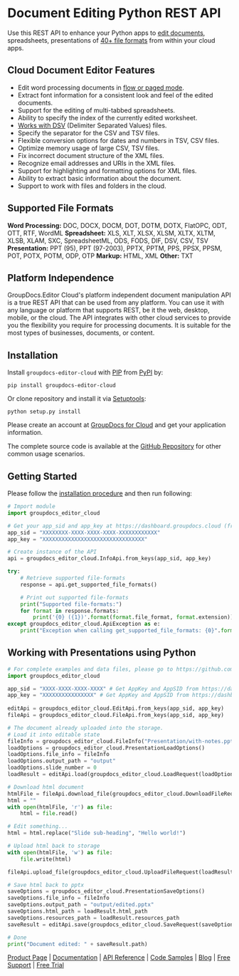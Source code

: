 # Document Editing Python REST API

Use this REST API to enhance your Python apps to [edit documents](https://products.groupdocs.cloud/editor/python), spreadsheets, presentations of [40+ file formats](https://wiki.groupdocs.cloud/editorcloud/getting-started/supported-document-formats/) from within your cloud apps.

## Cloud Document Editor Features

- Edit word processing documents in [flow or paged mode](https://wiki.groupdocs.cloud/editorcloud/getting-started/features-overview/).
- Extract font information for a consistent look and feel of the edited documents.
- Support for the editing of multi-tabbed spreadsheets.
- Ability to specify the index of the currently edited worksheet.
- [Works with DSV](https://wiki.groupdocs.cloud/editorcloud/developer-guide/document-edit-operations/working-with-dsv-documents/) (Delimiter Separated Values) files.
- Specify the separator for the CSV and TSV files.
- Flexible conversion options for dates and numbers in TSV, CSV files.
- Optimize memory usage of large CSV, TSV files.
- Fix incorrect document structure of the XML files.
- Recognize email addresses and URIs in the XML files.
- Support for highlighting and formatting options for XML files.
- Ability to extract basic information about the document.
- Support to work with files and folders in the cloud.

## Supported File Formats

**Word Processing:** DOC, DOCX, DOCM, DOT, DOTM, DOTX, FlatOPC, ODT, OTT, RTF, WordML
**Spreadsheet:** XLS, XLT, XLSX, XLSM, XLTX, XLTM, XLSB, XLAM, SXC, SpreadsheetML, ODS, FODS, DIF, DSV, CSV, TSV
**Presentation:** PPT (95), PPT (97-2003), PPTX, PPTM, PPS, PPSX, PPSM, POT, POTX, POTM, ODP, OTP
**Markup:** HTML, XML
**Other:** TXT

## Platform Independence

GroupDocs.Editor Cloud's platform independent document manipulation API is a true REST API that can be used from any platform. You can use it with any language or platform that supports REST, be it the web, desktop, mobile, or the cloud. The API integrates with other cloud services to provide you the flexibility you require for processing documents. It is suitable for the most types of businesses, documents, or content.

## Installation

Install `groupdocs-editor-cloud` with [PIP](https://pypi.org/project/pip/) from [PyPI](https://pypi.org/) by:

`pip install groupdocs-editor-cloud`

Or clone repository and install it via [Setuptools](http://pypi.python.org/pypi/setuptools):

`python setup.py install`

Please create an account at [GroupDocs for Cloud](https://dashboard.groupdocs.cloud/#/apps) and get your application information.

The complete source code is available at the [GitHub Repository](https://github.com/groupdocs-editor-cloud/groupdocs-editor-cloud-python) for other common usage scenarios.

## Getting Started

Please follow the [installation procedure](https://pypi.org/project/groupdocs-editor-cloud/#installation) and then run following:

```python
# Import module
import groupdocs_editor_cloud

# Get your app_sid and app_key at https://dashboard.groupdocs.cloud (free registration is required).
app_sid = "XXXXXXXX-XXXX-XXXX-XXXX-XXXXXXXXXXXX"
app_key = "XXXXXXXXXXXXXXXXXXXXXXXXXXXXXXXX"

# Create instance of the API
api = groupdocs_editor_cloud.InfoApi.from_keys(app_sid, app_key)

try:
    # Retrieve supported file-formats
    response = api.get_supported_file_formats()

    # Print out supported file-formats
    print("Supported file-formats:")
    for format in response.formats:
        print('{0} ({1})'.format(format.file_format, format.extension))
except groupdocs_editor_cloud.ApiException as e:
    print("Exception when calling get_supported_file_formats: {0}".format(e.message))
```

## Working with Presentations using Python

```python
# For complete examples and data files, please go to https://github.com/groupdocs-editor-cloud/groupdocs-editor-cloud-python-samples
import groupdocs_editor_cloud

app_sid = "XXXX-XXXX-XXXX-XXXX" # Get AppKey and AppSID from https://dashboard.groupdocs.cloud
app_key = "XXXXXXXXXXXXXXXX" # Get AppKey and AppSID from https://dashboard.groupdocs.cloud
  
editApi = groupdocs_editor_cloud.EditApi.from_keys(app_sid, app_key)
fileApi = groupdocs_editor_cloud.FileApi.from_keys(app_sid, app_key)

# The document already uploaded into the storage.
# Load it into editable state
fileInfo = groupdocs_editor_cloud.FileInfo("Presentation/with-notes.pptx")
loadOptions = groupdocs_editor_cloud.PresentationLoadOptions()
loadOptions.file_info = fileInfo
loadOptions.output_path = "output"
loadOptions.slide_number = 0
loadResult = editApi.load(groupdocs_editor_cloud.LoadRequest(loadOptions))

# Download html document
htmlFile = fileApi.download_file(groupdocs_editor_cloud.DownloadFileRequest(loadResult.html_path))
html = ""
with open(htmlFile, 'r') as file:
    html = file.read()

# Edit something...
html = html.replace("Slide sub-heading", "Hello world!")

# Upload html back to storage
with open(htmlFile, 'w') as file:
    file.write(html)

fileApi.upload_file(groupdocs_editor_cloud.UploadFileRequest(loadResult.html_path, htmlFile))

# Save html back to pptx
saveOptions = groupdocs_editor_cloud.PresentationSaveOptions()
saveOptions.file_info = fileInfo
saveOptions.output_path = "output/edited.pptx"
saveOptions.html_path = loadResult.html_path
saveOptions.resources_path = loadResult.resources_path
saveResult = editApi.save(groupdocs_editor_cloud.SaveRequest(saveOptions))

# Done
print("Document edited: " + saveResult.path)
```

[Product Page](https://products.groupdocs.cloud/editor/python) | [Documentation](https://wiki.groupdocs.cloud/editorcloud/) | [API Reference](https://apireference.groupdocs.cloud/editor/) | [Code Samples](https://github.com/groupdocs-editor-cloud/groupdocs-editor-cloud-python) | [Blog](https://blog.groupdocs.cloud/category/editor/) | [Free Support](https://forum.groupdocs.cloud/c/editor) | [Free Trial](https://dashboard.groupdocs.cloud/#/apps)